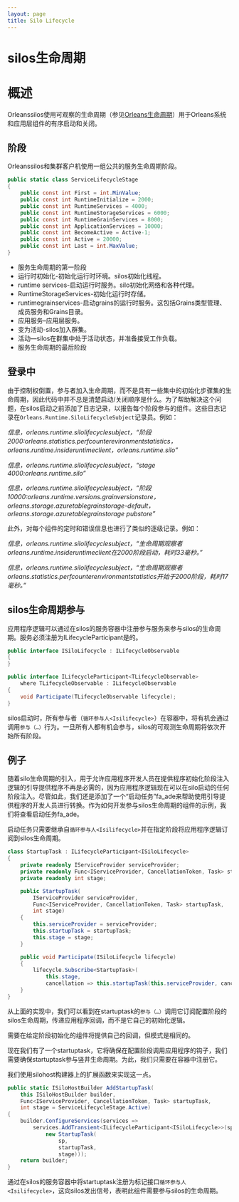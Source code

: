 ```yaml
---
layout: page
title: Silo Lifecycle
---
```


# silos生命周期

# 概述

Orleanssilos使用可观察的生命周期（参见[Orleans生命周期](../implementation/orleans_lifecycle.md)）用于Orleans系统和应用层组件的有序启动和关闭。

## 阶段

Orleanssilos和集群客户机使用一组公共的服务生命周期阶段。

```csharp
public static class ServiceLifecycleStage
{
    public const int First = int.MinValue;
    public const int RuntimeInitialize = 2000;
    public const int RuntimeServices = 4000;
    public const int RuntimeStorageServices = 6000;
    public const int RuntimeGrainServices = 8000;
    public const int ApplicationServices = 10000;
    public const int BecomeActive = Active-1;
    public const int Active = 20000;
    public const int Last = int.MaxValue;
}
```

-   服务生命周期的第一阶段
-   运行时初始化-初始化运行时环境。silos初始化线程。
-   runtime services-启动运行时服务。silo初始化网络和各种代理。
-   RuntimeStorageServices-初始化运行时存储。
-   runtimegrainservices-启动grains的运行时服务。这包括Grains类型管理、成员服务和Grains目录。
-   应用服务–应用层服务。
-   变为活动-silos加入群集。
-   活动—silos在群集中处于活动状态，并准备接受工作负载。
-   服务生命周期的最后阶段

## 登录中

由于控制权倒置，参与者加入生命周期，而不是具有一些集中的初始化步骤集的生命周期，因此代码中并不总是清楚启动/关闭顺序是什么。为了帮助解决这个问题，在silos启动之前添加了日志记录，以报告每个阶段参与的组件。这些日志记录在`Orleans.Runtime.SiloLifecycleSubject`记录员。例如：

*信息，orleans.runtime.silolifecyclesubject，“阶段2000:orleans.statistics.perfcounterevironmentstatistics，orleans.runtime.insideruntimeclient，orleans.runtime.silo”*

*信息，orleans.runtime.silolifecyclesubject，“stage 4000:orleans.runtime.silo”*

*信息，orleans.runtime.silolifecyclesubject，“阶段10000:orleans.runtime.versions.grainversionstore，orleans.storage.azuretablegrainstorage-default，orleans.storage.azuretablegrainstorage pubstore”*

此外，对每个组件的定时和错误信息也进行了类似的逐级记录。例如：

*信息，orleans.runtime.silolifecyclesubject，“生命周期观察者orleans.runtime.insideruntimeclient在2000阶段启动，耗时33毫秒。”*

*信息，orleans.runtime.silolifecyclesubject，“生命周期观察者orleans.statistics.perfcounterenvironmentstatistics开始于2000阶段，耗时17毫秒。”*

## silos生命周期参与

应用程序逻辑可以通过在silos的服务容器中注册参与服务来参与silos的生命周期。服务必须注册为ILifecycleParticipant<ISiloLifecycle>是的。

```csharp
public interface ISiloLifecycle : ILifecycleObservable
{
}

public interface ILifecycleParticipant<TLifecycleObservable>
    where TLifecycleObservable : ILifecycleObservable
{
    void Participate(TLifecycleObservable lifecycle);
}
```

silos启动时，所有参与者（`循环参与人<Isilifecycle>`）在容器中，将有机会通过调用`参与（…）`行为。一旦所有人都有机会参与，silos的可观测生命周期将依次开始所有阶段。

## 例子

随着silo生命周期的引入，用于允许应用程序开发人员在提供程序初始化阶段注入逻辑的引导提供程序不再是必需的，因为应用程序逻辑现在可以在silo启动的任何阶段注入。尽管如此，我们还是添加了一个“启动任务”fa_ade来帮助使用引导提供程序的开发人员进行转换。作为如何开发参与silos生命周期的组件的示例，我们将查看启动任务fa_ade。

启动任务只需要继承自`循环参与人<Isilifecycle>`并在指定阶段将应用程序逻辑订阅到silos生命周期。

```csharp
class StartupTask : ILifecycleParticipant<ISiloLifecycle>
{
    private readonly IServiceProvider serviceProvider;
    private readonly Func<IServiceProvider, CancellationToken, Task> startupTask;
    private readonly int stage;

    public StartupTask(
        IServiceProvider serviceProvider,
        Func<IServiceProvider, CancellationToken, Task> startupTask,
        int stage)
    {
        this.serviceProvider = serviceProvider;
        this.startupTask = startupTask;
        this.stage = stage;
    }

    public void Participate(ISiloLifecycle lifecycle)
    {
        lifecycle.Subscribe<StartupTask>(
            this.stage,
            cancellation => this.startupTask(this.serviceProvider, cancellation));
    }
}
```

从上面的实现中，我们可以看到在startuptask的`参与（…）`调用它订阅配置阶段的silos生命周期，传递应用程序回调，而不是它自己的初始化逻辑。

需要在给定阶段初始化的组件将提供自己的回调，但模式是相同的。

现在我们有了一个startuptask，它将确保在配置阶段调用应用程序的钩子，我们需要确保startuptask参与竖井生命周期。为此，我们只需要在容器中注册它。

我们使用silohost构建器上的扩展函数来实现这一点。

```csharp
public static ISiloHostBuilder AddStartupTask(
    this ISiloHostBuilder builder,
    Func<IServiceProvider, CancellationToken, Task> startupTask,
    int stage = ServiceLifecycleStage.Active)
{
    builder.ConfigureServices(services =>
        services.AddTransient<ILifecycleParticipant<ISiloLifecycle>>(sp =>
            new StartupTask(
                sp,
                startupTask,
                stage)));
    return builder;
}
```

通过在silos的服务容器中将startuptask注册为标记接口`循环参与人<Isilifecycle>`，这向silos发出信号，表明此组件需要参与silos的生命周期。
